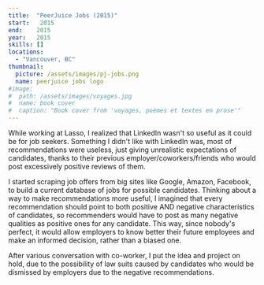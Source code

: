 ```yaml
---
title:  "PeerJuice Jobs (2015)"
start:   2015
end:    2015
year:   2015
skills: []
locations:
  - "Vancouver, BC"
thumbnail:
  picture: /assets/images/pj-jobs.png
  name: peerjuice jobs logo
#image:
#  path: /assets/images/voyages.jpg
#  name: book cover
#  caption: "Book cover from 'voyages, poèmes et textes en prose'"
---
```

While working at Lasso, I realized that LinkedIn wasn't so useful as it could be for job seekers. Something I didn't
like with LinkedIn was, most of recommendations were useless, just giving unrealistic expectations of candidates, 
thanks to their previous employer/coworkers/friends who would post excessively positive reviews of them.

I started scraping job offers from big sites like Google, Amazon, Facebook, to build a current database of jobs for 
possible candidates. Thinking about a way to make recommendations more useful, I imagined that every recommendation
should point to both positive AND negative characteristics of candidates, so recommenders would have to post as many
negative qualities as positive ones for any candidate. This way, since nobody's perfect, it would allow employers to
know better their future employees and make an informed decision, rather than a biased one.

After various conversation with co-worker, I put the idea and project on hold, due to the possibility of law suits
caused by candidates who would be dismissed by employers due to the negative recommendations.